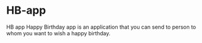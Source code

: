 # HB-app
HB app
Happy Birthday app is an application that you can send to person to whom you want to wish a happy birthday.
